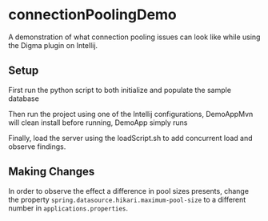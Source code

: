 # connectionPoolingDemo

A demonstration of what connection pooling issues can look like while using the Digma plugin on Intellij.

## Setup

First run the python script to both initialize and populate the sample database

Then run the project using one of the Intellij configurations, DemoAppMvn will clean install before running, DemoApp simply runs

Finally, load the server using the loadScript.sh to add concurrent load and observe findings.

## Making Changes

In order to observe the effect a difference in pool sizes presents, change the property `spring.datasource.hikari.maximum-pool-size` to a different number in `applications.properties`.
